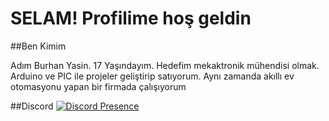 <h1>SELAM! 
Profilime hoş geldin</h1>
##Ben Kimim
<p>Adım Burhan Yasin. 17 Yaşındayım. Hedefim mekaktronik mühendisi olmak. Arduino ve PIC ile projeler geliştirip satıyorum. Aynı zamanda akıllı ev otomasyonu yapan bir firmada çalışıyorum</p>



##Discord
[![Discord Presence](https://lanyard.cnrad.dev/api/853130594351317002)](https://discord.com/users/853130594351317002)
